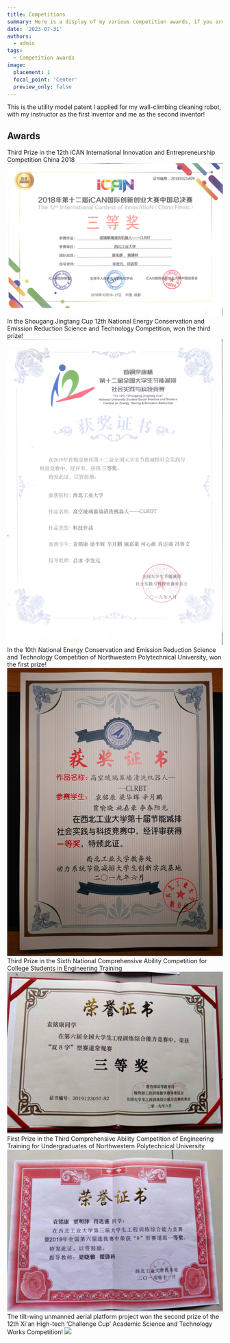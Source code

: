 ```yaml
---
title: Competitions
summary: Here is a display of my various competition awards, if you are interested you can click to see them！
date: '2023-07-31'
authors:
  - admin
tags:
  - Competition awards
image:
  placement: 1
  focal_point: 'Center'
  preview_only: false
---
```

This is the utility model patent I applied for my wall-climbing cleaning robot, with my instructor as the first inventor and me as the second inventor!

## Awards
Third Prize in the 12th iCAN International Innovation and Entrepreneurship Competition China 2018
![](./2.jpg)
In the Shougang Jingtang Cup 12th National Energy Conservation and Emission Reduction Science and Technology Competition, won the third prize!
![](./3.jpg)
In the 10th National Energy Conservation and Emission Reduction Science and Technology Competition of Northwestern Polytechnical University, won the first prize!
![](./7.jpg)
Third Prize in the Sixth National Comprehensive Ability Competition for College Students in Engineering Training
![](./4.jpg)
First Prize in the Third Comprehensive Ability Competition of Engineering Training for Undergraduates of Northwestern Polytechnical University
![](./5.jpg)
The tilt-wing unmanned aerial platform project won the second prize of the 12th Xi'an High-tech ‘Challenge Cup’ Academic Science and Technology Works Competition!
![](./6.jpg)